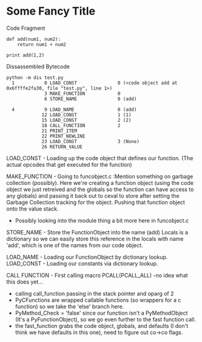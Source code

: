 Some Fancy Title
=====
Code Fragment
```
def add(num1, num2):
    return num1 + num2

print add(1,2)
```
Dissassembled Bytecode
```
python -m dis test.py
  1           0 LOAD_CONST               0 (<code object add at 0x6ffffe2fa30, file "test.py", line 1>)
              3 MAKE_FUNCTION            0
              6 STORE_NAME               0 (add)

  4           9 LOAD_NAME                0 (add)
             12 LOAD_CONST               1 (1)
             15 LOAD_CONST               2 (2)
             18 CALL_FUNCTION            2
             21 PRINT_ITEM
             22 PRINT_NEWLINE
             23 LOAD_CONST               3 (None)
             26 RETURN_VALUE
```
LOAD_CONST - Loading up the code object that defines our function. (The actual opcodes that get executed for the function)

MAKE_FUNCTION - Going to funcobject.c :Mention something on garbage collection (possibly). Here we're creating a function object (using the code object we just retreived and the globals so the function can have access to any globals) and passing it back out to ceval to store after setting the Garbage Collection tracking for the object. Pushing that function object onto the value stack.

- Possibly looking into the module thing a bit more here in funcobject.c

STORE_NAME - Store the FunctionObject into the name (add) Locals is a dictionary so we can easily store this reference in the locals with name 'add', which is one of the names from our code object.

LOAD_NAME - Loading our FunctionObject by dictionary lookup.
LOAD_CONST - Loading our constants via dictionary lookup.

CALL FUNCTION - First calling macro PCALL(PCALL_ALL)  -no idea what this does yet...
- calling call_function passing in the stack pointer and oparg of 2
- PyCFunctions are wrapped callable functions (so wrappers for a c function) so we take the 'else' branch here.
- PyMethod_Check = 'false' since our function isn't a PyMethodObject (It's a PyFunctionObject), so we go even further to the fast function call.
- the fast_function grabs the code object, globals, and defaults (I don't think we have defaults in this one), need to figure out co->co flags.
